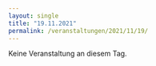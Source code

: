 ```yaml
---
layout: single
title: "19.11.2021"
permalink: /veranstaltungen/2021/11/19/
---
```


Keine Veranstaltung an diesem Tag.
